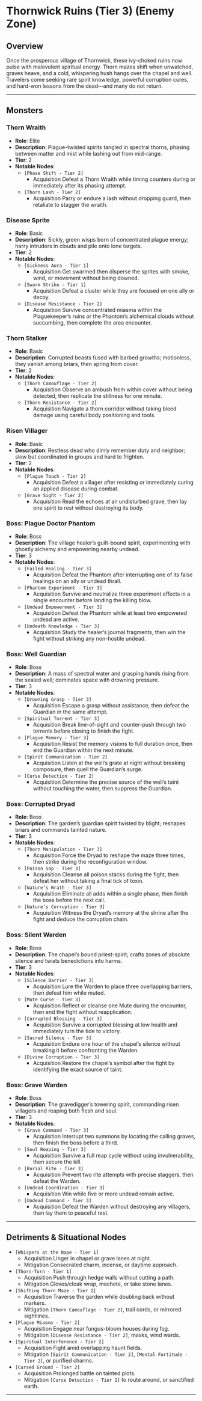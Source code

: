 # Thornwick Ruins (Tier 3) (Enemy Zone)

## Overview
Once the prosperous village of Thornwick, these ivy-choked ruins now pulse with malevolent spiritual energy. Thorn mazes shift when unwatched, graves heave, and a cold, whispering hush hangs over the chapel and well. Travelers come seeking rare spirit knowledge, powerful corruption cures, and hard-won lessons from the dead—and many do not return.

---

## Monsters

### Thorn Wraith
*   **Role**: Elite
*   **Description**: Plague-twisted spirits tangled in spectral thorns, phasing between matter and mist while lashing out from mid-range.
*   **Tier**: 2
*   **Notable Nodes**:
    *   `[Phase Shift - Tier 2]`
        *   Acquisition Defeat a Thorn Wraith while timing counters during or immediately after its phasing attempt.
    *   `[Thorn Lash - Tier 2]`
        *   Acquisition Parry or endure a lash without dropping guard, then retaliate to stagger the wraith.

### Disease Sprite
*   **Role**: Basic
*   **Description**: Sickly, green wisps born of concentrated plague energy; harry intruders in clouds and pile onto lone targets.
*   **Tier**: 2
*   **Notable Nodes**:
    *   `[Sickness Aura - Tier 1]`
        *   Acquisition Get swarmed then disperse the sprites with smoke, wind, or movement without being downed.
    *   `[Swarm Strike - Tier 1]`
        *   Acquisition Defeat a cluster while they are focused on one ally or decoy.
    *   `[Disease Resistance - Tier 2]`
        *   Acquisition Survive concentrated miasma within the Plaguekeeper’s ruins or the Phantom’s alchemical clouds without succumbing, then complete the area encounter.

### Thorn Stalker
*   **Role**: Basic
*   **Description**: Corrupted beasts fused with barbed growths; motionless, they vanish among briars, then spring from cover.
*   **Tier**: 2
*   **Notable Nodes**:
    *   `[Thorn Camouflage - Tier 2]`
        *   Acquisition Observe an ambush from within cover without being detected, then replicate the stillness for one minute.
    *   `[Thorn Resistance - Tier 2]`
        *   Acquisition Navigate a thorn corridor without taking bleed damage using careful body positioning and tools.

### Risen Villager
*   **Role**: Basic
*   **Description**: Restless dead who dimly remember duty and neighbor; slow but coordinated in groups and hard to frighten.
*   **Tier**: 2
*   **Notable Nodes**:
    *   `[Plague Touch - Tier 2]`
        *   Acquisition Defeat a villager after resisting or immediately curing an applied disease during combat.
    *   `[Grave Sight - Tier 2]`
        *   Acquisition Read the echoes at an undisturbed grave, then lay one spirit to rest without destroying its body.

### Boss: Plague Doctor Phantom
*   **Role**: Boss
*   **Description**: The village healer’s guilt-bound spirit, experimenting with ghostly alchemy and empowering nearby undead.
*   **Tier**: 3
*   **Notable Nodes**:
    *   `[Failed Healing - Tier 3]`
        *   Acquisition Defeat the Phantom after interrupting one of its false healings on an ally or undead thrall.
    *   `[Phantom Experiment - Tier 3]`
        *   Acquisition Survive and neutralize three experiment effects in a single encounter before landing the killing blow.
    *   `[Undead Empowerment - Tier 3]`
        *   Acquisition Defeat the Phantom while at least two empowered undead are active.
    *   `[Undeath Knowledge - Tier 3]`
        *   Acquisition Study the healer’s journal fragments, then win the fight without striking any non-hostile undead.

### Boss: Well Guardian
*   **Role**: Boss
*   **Description**: A mass of spectral water and grasping hands rising from the sealed well; dominates space with drowning pressure.
*   **Tier**: 3
*   **Notable Nodes**:
    *   `[Drowning Grasp - Tier 3]`
        *   Acquisition Escape a grasp without assistance, then defeat the Guardian in the same attempt.
    *   `[Spiritual Torrent - Tier 3]`
        *   Acquisition Break line-of-sight and counter-push through two torrents before closing to finish the fight.
    *   `[Plague Memory - Tier 3]`
        *   Acquisition Resist the memory visions to full duration once, then end the Guardian within the next minute.
    *   `[Spirit Communication - Tier 2]`
        *   Acquisition Listen at the well’s grate at night without breaking composure, then quell the Guardian’s surge.
    *   `[Curse Detection - Tier 2]`
        *   Acquisition Determine the precise source of the well’s taint without touching the water, then suppress the Guardian.

### Boss: Corrupted Dryad
*   **Role**: Boss
*   **Description**: The garden’s guardian spirit twisted by blight; reshapes briars and commands tainted nature.
*   **Tier**: 3
*   **Notable Nodes**:
    *   `[Thorn Manipulation - Tier 3]`
        *   Acquisition Force the Dryad to reshape the maze three times, then strike during the reconfiguration window.
    *   `[Poison Sap - Tier 3]`
        *   Acquisition Cleanse all poison stacks during the fight, then defeat her without taking a final tick of toxin.
    *   `[Nature’s Wrath - Tier 3]`
        *   Acquisition Eliminate all adds within a single phase, then finish the boss before the next call.
    *   `[Nature’s Corruption - Tier 3]`
        *   Acquisition Witness the Dryad’s memory at the shrine after the fight and deduce the corruption chain.

### Boss: Silent Warden
*   **Role**: Boss
*   **Description**: The chapel’s bound priest-spirit; crafts zones of absolute silence and twists benedictions into harms.
*   **Tier**: 3
*   **Notable Nodes**:
    *   `[Silence Barrier - Tier 3]`
        *   Acquisition Lure the Warden to place three overlapping barriers, then defeat him while muted.
    *   `[Mute Curse - Tier 3]`
        *   Acquisition Reflect or cleanse one Mute during the encounter, then end the fight without reapplication.
    *   `[Corrupted Blessing - Tier 3]`
        *   Acquisition Survive a corrupted blessing at low health and immediately turn the tide to victory.
    *   `[Sacred Silence - Tier 3]`
        *   Acquisition Endure one hour of the chapel’s silence without breaking it before confronting the Warden.
    *   `[Divine Corruption - Tier 3]`
        *   Acquisition Restore the chapel’s symbol after the fight by identifying the exact source of taint.

### Boss: Grave Warden
*   **Role**: Boss
*   **Description**: The gravedigger’s towering spirit, commanding risen villagers and reaping both flesh and soul.
*   **Tier**: 3
*   **Notable Nodes**:
    *   `[Grave Command - Tier 3]`
        *   Acquisition Interrupt two summons by locating the calling graves, then finish the boss before a third.
    *   `[Soul Reaping - Tier 3]`
        *   Acquisition Survive a full reap cycle without using invulnerability, then secure the kill.
    *   `[Burial Rite - Tier 3]`
        *   Acquisition Prevent two rite attempts with precise staggers, then defeat the Warden.
    *   `[Undead Coordination - Tier 3]`
        *   Acquisition Win while five or more undead remain active.
    *   `[Undead Command - Tier 3]`
        *   Acquisition Defeat the Warden without destroying any villagers, then lay them to peaceful rest.

---

## Detriments & Situational Nodes
*   `[Whispers at the Nape - Tier 1]`
    *   Acquisition Linger in chapel or grave lanes at night.
    *   Mitigation Consecrated charm, incense, or daytime approach.
*   `[Thorn-Torn - Tier 1]`
    *   Acquisition Push through hedge walls without cutting a path.
    *   Mitigation Gloves/cloak wrap, machete, or take stone lanes.
*   `[Shifting Thorn Maze - Tier 2]`
    *   Acquisition Traverse the garden while doubling back without markers.
    *   Mitigation `[Thorn Camouflage - Tier 2]`, trail cords, or mirrored sightlines.
*   `[Plague Miasma - Tier 2]`
    *   Acquisition Engage near fungus-bloom houses during fog.
    *   Mitigation `[Disease Resistance - Tier 2]`, masks, wind wards.
*   `[Spiritual Interference - Tier 2]`
    *   Acquisition Fight amid overlapping haunt fields.
    *   Mitigation `[Spirit Communication - Tier 2]`, `[Mental Fortitude - Tier 2]`, or purified charms.
*   `[Cursed Ground - Tier 2]`
    *   Acquisition Prolonged battle on tainted plots.
    *   Mitigation `[Curse Detection - Tier 2]` to route around, or sanctified earth.

---


